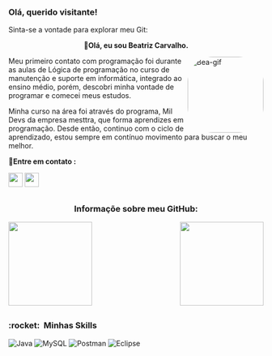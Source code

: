 ### Olá, querido visitante! 
<p align="left"> Sinta-se a vontade para explorar meu Git: </p>


<p align="center"> <strong>
  🦉Olá, eu sou Beatriz Carvalho. </strong> </P>


<img align="right" alt="Bea-gif" height="150" style="border-radius:50px;" src="https://user-images.githubusercontent.com/112733336/217351599-689684af-68e4-424d-b1ba-b35d556659fc.gif">

<p align="left"> 
Meu primeiro contato com programação foi durante as aulas de Lógica de programação no curso de manutenção e suporte em informática, integrado ao ensino médio, porém, descobri minha vontade de programar e comecei meus estudos.</p>
<p>Minha curso na área foi através do programa, Mil Devs da empresa mesttra, que forma aprendizes em programação. Desde então, continuo com o ciclo de aprendizado, estou
sempre em contínuo movimento para buscar o meu melhor.</p>																					

<p> <strong >📩Entre em contato :</strong>                                                    
<p>

<div align="left"> 
  <a href = "mailto:beatrizdesouzacarvalho@outlook.com"><img  height="28cm" src="https://img.shields.io/badge/Outlook-email-blue" target="_blank"></a>
  <a href="https://www.linkedin.com/in/beatriz-de-souza-carvalho/" target="_blank"><img height="28cm" src="https://img.shields.io/badge/-LinkedIn-%230077B5?style=for-the-badge&logo=linkedin&logoColor=white" target="_blank"></a>    
</div>	
																																									
##
<h3 align="center">Informaçõe sobre meu GitHub:</h3> 

<a align="center" href="https://github.com/BeatrizSouz/github-readme-stats" >
  <img height="165cm"   src="https://github-readme-stats.vercel.app/api?username=BeatrizSouz&count_private=true&show_icons=true&theme=aura_dark">
  <img height="165cm"  align="right" src="https://github-readme-stats.vercel.app/api/top-langs/?username=BeatrizSouz&layout=compact&theme=aura_dark">
</a>             


##

<h3> :rocket: &nbsp;Minhas Skills </h3>


  ![Java](https://img.shields.io/badge/-Java-333333?style=flat&logo=Java&logoColor=007396)
  ![MySQL](https://img.shields.io/badge/-MySQL-333333?style=flat&logo=mysql)
  ![Postman](https://img.shields.io/badge/-Postman-333333?style=flat&logo=postman)
  ![Eclipse](https://img.shields.io/badge/-Eclipse-333333?style=flat&logo=eclipse-ide&logoColor=2C2255)
  
  
  																																																												





